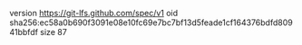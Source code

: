 version https://git-lfs.github.com/spec/v1
oid sha256:ec58a0b690f3091e08e10fc69e7bc7bf13d5feade1cf164376bdfd80941bbfdf
size 87
